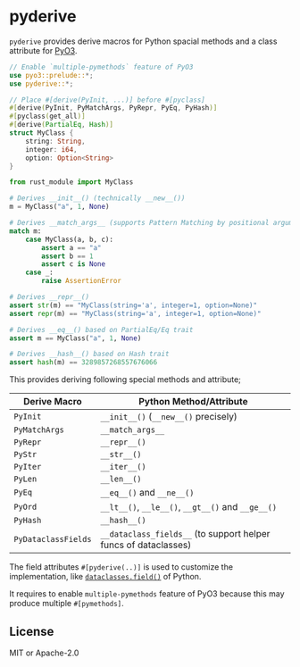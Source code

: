 # pyderive

`pyderive` provides derive macros for Python spacial methods and a class attribute for [PyO3].

[PyO3]: https://github.com/PyO3/pyo3

```rust
// Enable `multiple-pymethods` feature of PyO3
use pyo3::prelude::*;
use pyderive::*;

// Place #[derive(PyInit, ...)] before #[pyclass]
#[derive(PyInit, PyMatchArgs, PyRepr, PyEq, PyHash)]
#[pyclass(get_all)]
#[derive(PartialEq, Hash)]
struct MyClass {
    string: String,
    integer: i64,
    option: Option<String>
}
```
```python
from rust_module import MyClass

# Derives __init__() (technically __new__())
m = MyClass("a", 1, None)

# Derives __match_args__ (supports Pattern Matching by positional arguments)
match m:
    case MyClass(a, b, c):
        assert a == "a"
        assert b == 1
        assert c is None
    case _:
        raise AssertionError

# Derives __repr__()
assert str(m) == "MyClass(string='a', integer=1, option=None)"
assert repr(m) == "MyClass(string='a', integer=1, option=None)"

# Derives __eq__() based on PartialEq/Eq trait
assert m == MyClass("a", 1, None)

# Derives __hash__() based on Hash trait
assert hash(m) == 3289857268557676066
```

This provides deriving following special methods and attribute;

| Derive Macro        | Python Method/Attribute                                         |
| ------------------- | --------------------------------------------------------------- |
| `PyInit`            | `__init__()` (`__new__()` precisely)                            |
| `PyMatchArgs`       | `__match_args__`                                                |
| `PyRepr`            | `__repr__()`                                                    |
| `PyStr`             | `__str__()`                                                     |
| `PyIter`            | `__iter__()`                                                    |
| `PyLen`             | `__len__()`                                                     |
| `PyEq`              | `__eq__()` and `__ne__()`                                       |
| `PyOrd`             | `__lt__()`, `__le__()`, `__gt__()` and `__ge__()`               |
| `PyHash`            | `__hash__()`                                                    |
| `PyDataclassFields` | `__dataclass_fields__` (to support helper funcs of dataclasses) |

The field attributes `#[pyderive(..)]` is used to customize the implementation,
like [`dataclasses.field()`][dataclasses-field] of Python.

[dataclasses-field]: https://docs.python.org/3/library/dataclasses.html#dataclasses.field

It requires to enable `multiple-pymethods` feature of PyO3 because this may produce multiple `#[pymethods]`.

## License

MIT or Apache-2.0